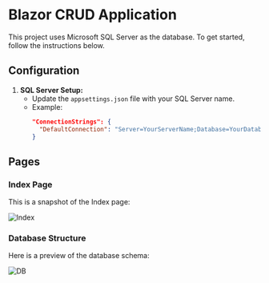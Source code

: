 # Blazor CRUD Application

This project uses Microsoft SQL Server as the database. To get started, follow the instructions below.

## Configuration

1. **SQL Server Setup:**
   - Update the `appsettings.json` file with your SQL Server name. 
   - Example:
     ```json
     "ConnectionStrings": {
       "DefaultConnection": "Server=YourServerName;Database=YourDatabaseName;Trusted_Connection=True;"
     }
     ```

## Pages

### Index Page
This is a snapshot of the Index page:

![Index](https://github.com/user-attachments/assets/bcaeb271-a149-4b9b-8afc-3b7708e7e4da)

### Database Structure
Here is a preview of the database schema:

![DB](https://github.com/user-attachments/assets/1bc6a5e1-4b3a-401a-b30b-7a65e74c2753)
